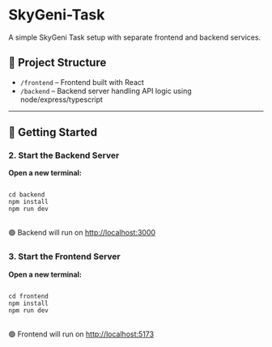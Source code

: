 # SkyGeni-Task

A simple SkyGeni Task setup with separate frontend and backend services.

## 📁 Project Structure

- `/frontend` – Frontend built with React
- `/backend` – Backend server handling API logic using node/express/typescript

---

## 🚀 Getting Started

<h3>2. Start the Backend Server</h3>
<p><strong>Open a new terminal:</strong></p>

<pre>
<code>
cd backend
npm install
npm run dev
</code>
</pre>

<p>🟢 Backend will run on <a href="http://localhost:3000" target="_blank">http://localhost:3000</a></p>

<h3>3. Start the Frontend Server</h3>
<p><strong>Open a new terminal:</strong></p>

<pre>
<code>
cd frontend
npm install
npm run dev
</code>
</pre>

<p>🟢 Frontend will run on <a href="http://localhost:5173" target="_blank">http://localhost:5173</a></p>

